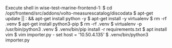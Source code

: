   Execute shell in wise-test-marine-frontend-1:
  $ cd /opt/frontend/src/addons/volto-measurescatalog/discodata
  $ apt-get update || : && apt-get install python -y
  $ apt-get install -y virtualenv
  $ rm -rf .venv
  $ apt-get install python3-pip
  $ rm -rf .venv
  $ virtualenv -p /usr/bin/python3 .venv
  $ .venv/bin/pip install -r requirements.txt
  $ apt install vim
  $ vim importer.py - set host = '10.50.4.135'
  $ .venv/bin/python3 importer.py
